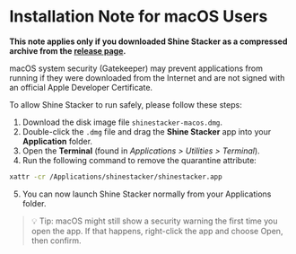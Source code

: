 # Installation Note for macOS Users

**This note applies only if you downloaded Shine Stacker as a compressed archive from the [release page](https://github.com/lucalista/shinestacker/releases).**

macOS system security (Gatekeeper) may prevent applications from running if they were downloaded from the Internet and are not signed with an official Apple Developer Certificate.

To allow Shine Stacker to run safely, please follow these steps:

1. Download the disk image file ```shinestacker-macos.dmg```.
2. Double-click the ```.dmg``` file and drag the **Shine Stacker** app into your **Application** folder.
3. Open the **Terminal** (found in *Applications > Utilities > Terminal*).
4. Run the following command to remove the quarantine attribute:
```bash
xattr -cr /Applications/shinestacker/shinestacker.app
```
5. You can now launch Shine Stacker normally from your Applications folder.

> 💡 Tip: macOS might still show a security warning the first time you open the app.
> If that happens, right-click the app and choose Open, then confirm.
